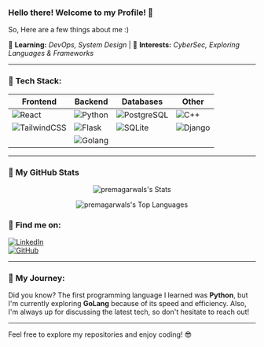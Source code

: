 ### Hello there! Welcome to my Profile! 👋  

So, Here are a few things about me :)

🌱 **Learning:** *DevOps, System Design* | 🔭 **Interests:** *CyberSec, Exploring Languages & Frameworks*

---

### 🌟 **Tech Stack:**  

| **Frontend** | **Backend**  | **Databases**      | **Other**  |
|--------------|--------------|--------------------|------------|
| ![React](https://img.shields.io/badge/React-React-blue) | ![Python](https://img.shields.io/badge/Python-3.8-blue) | ![PostgreSQL](https://img.shields.io/badge/PostgreSQL-PostgreSQL-blue) | ![C++](https://img.shields.io/badge/C%2B%2B-C++-blue)  |
| ![TailwindCSS](https://img.shields.io/badge/TailwindCSS-TailwindCSS-blue) | ![Flask](https://img.shields.io/badge/Flask-Flask-blue) | ![SQLite](https://img.shields.io/badge/SQLite-SQLite-blue)  | ![Django](https://img.shields.io/badge/Django-Django-blue) |
|              | ![Golang](https://img.shields.io/badge/Golang-Golang-blue) |                    |            |

---

### 🚀 **My GitHub Stats**

<div align="center">

![premagarwals's Stats](https://github-readme-stats.vercel.app/api?username=premagarwals&theme=tokyonight&show_icons=true&hide_border=false&count_private=true)  

![premagarwals's Top Languages](https://github-readme-stats.vercel.app/api/top-langs/?username=premagarwals&theme=tokyonight&show_icons=true&hide_border=false&hide=html,CSS,javascript)

</div>

### 🔗 **Find me on:**

[![LinkedIn](https://img.shields.io/badge/LinkedIn-Connect-blue)](https://www.linkedin.com/in/premagarwal)  
[![GitHub](https://img.shields.io/badge/GitHub-Follow-blue)](https://github.com/premagarwals)

---

### 💬 **My Journey:**  
Did you know? The first programming language I learned was **Python**, but I'm currently exploring **GoLang** because of its speed and efficiency. Also, I'm always up for discussing the latest tech, so don't hesitate to reach out!

---

Feel free to explore my repositories and enjoy coding! 😎
